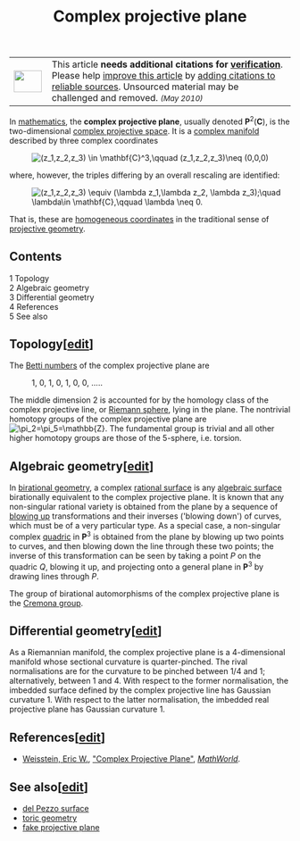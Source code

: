﻿---
lastrevid: 638101834
pageid: 737155
canonicalurl: http://en.wikipedia.org/wiki/Complex_projective_plane
title: Complex projective plane
editurl: http://en.wikipedia.org/w/index.php?title=Complex_projective_plane&action=edit
length: 2784
contentmodel: wikitext
pagelanguage: en
touched: 2015-01-31T22:31:41Z
ns: 0
fullurl: http://en.wikipedia.org/wiki/Complex_projective_plane
---

<table class="metadata plainlinks ambox ambox-content ambox-Refimprove" role="presentation"><tr><td class="mbox-image"><div style="width:52px"><a href="/wiki/File:Question_book-new.svg" class="image"><img alt="" src="//upload.wikimedia.org/wikipedia/en/thumb/9/99/Question_book-new.svg/50px-Question_book-new.svg.png" width="50" height="39" srcset="//upload.wikimedia.org/wikipedia/en/thumb/9/99/Question_book-new.svg/75px-Question_book-new.svg.png 1.5x, //upload.wikimedia.org/wikipedia/en/thumb/9/99/Question_book-new.svg/100px-Question_book-new.svg.png 2x" data-file-width="262" data-file-height="204" /></a></div></td><td class="mbox-text"><span class="mbox-text-span">This article <b>needs additional citations for <a href="/wiki/Wikipedia:Verifiability" title="Wikipedia:Verifiability">verification</a></b>.<span class="hide-when-compact"> Please help <a class="external text" href="//en.wikipedia.org/w/index.php?title=Complex_projective_plane&amp;action=edit">improve this article</a> by <a href="/wiki/Help:Introduction_to_referencing/1" title="Help:Introduction to referencing/1">adding citations to reliable sources</a>. Unsourced material may be challenged and removed.</span>  <small><i>(May 2010)</i></small><span class="hide-when-compact"></span></span></td></tr></table>
<p>In <a href="/wiki/Mathematics" title="Mathematics">mathematics</a>, the <b>complex projective plane</b>, usually denoted <b>P</b><sup>2</sup>(<b>C</b>), is the two-dimensional <a href="/wiki/Complex_projective_space" title="Complex projective space">complex projective space</a>. It is a <a href="/wiki/Complex_manifold" title="Complex manifold">complex manifold</a> described by three complex coordinates
</p>
<dl><dd><img class="mwe-math-fallback-image-inline tex" alt="(z_1,z_2,z_3) \in \mathbf{C}^3,\qquad (z_1,z_2,z_3)\neq (0,0,0)" src="//upload.wikimedia.org/math/8/3/d/83d4a06f63bd7f4ec715262790161a40.png" /></dd></dl>
<p>where, however, the triples differing by an overall rescaling are identified:
</p>
<dl><dd><img class="mwe-math-fallback-image-inline tex" alt="(z_1,z_2,z_3) \equiv (\lambda z_1,\lambda z_2, \lambda z_3);\quad \lambda\in \mathbf{C},\qquad \lambda \neq 0." src="//upload.wikimedia.org/math/0/c/4/0c43c561370a3db85ad255f85c85d241.png" /></dd></dl>
<p>That is, these are <a href="/wiki/Homogeneous_coordinates" title="Homogeneous coordinates">homogeneous coordinates</a> in the traditional sense of <a href="/wiki/Projective_geometry" title="Projective geometry">projective geometry</a>.
</p>
<div id="toc" class="toc"><div id="toctitle"><h2>Contents</h2></div>
<ul>
<li class="toclevel-1 tocsection-1"><a href="#Topology"><span class="tocnumber">1</span> <span class="toctext">Topology</span></a></li>
<li class="toclevel-1 tocsection-2"><a href="#Algebraic_geometry"><span class="tocnumber">2</span> <span class="toctext">Algebraic geometry</span></a></li>
<li class="toclevel-1 tocsection-3"><a href="#Differential_geometry"><span class="tocnumber">3</span> <span class="toctext">Differential geometry</span></a></li>
<li class="toclevel-1 tocsection-4"><a href="#References"><span class="tocnumber">4</span> <span class="toctext">References</span></a></li>
<li class="toclevel-1 tocsection-5"><a href="#See_also"><span class="tocnumber">5</span> <span class="toctext">See also</span></a></li>
</ul>
</div>

<h2><span class="mw-headline" id="Topology">Topology</span><span class="mw-editsection"><span class="mw-editsection-bracket">[</span><a href="/w/index.php?title=Complex_projective_plane&amp;action=edit&amp;section=1" title="Edit section: Topology">edit</a><span class="mw-editsection-bracket">]</span></span></h2>
<p>The <a href="/wiki/Betti_number" title="Betti number">Betti numbers</a> of the complex projective plane are
</p>
<dl><dd>1, 0, 1, 0, 1, 0, 0, .....</dd></dl>
<p>The middle dimension 2 is accounted for by the homology class of the complex projective line, or <a href="/wiki/Riemann_sphere" title="Riemann sphere">Riemann sphere</a>, lying in the plane.  The nontrivial homotopy groups of the complex projective plane are <img class="mwe-math-fallback-image-inline tex" alt="\pi_2=\pi_5=\mathbb{Z}" src="//upload.wikimedia.org/math/7/7/b/77b4152fd03e56f496826ee1838144e0.png" />.  The fundamental group is trivial and all other higher homotopy groups are those of the 5-sphere, i.e. torsion.
</p>
<h2><span class="mw-headline" id="Algebraic_geometry">Algebraic geometry</span><span class="mw-editsection"><span class="mw-editsection-bracket">[</span><a href="/w/index.php?title=Complex_projective_plane&amp;action=edit&amp;section=2" title="Edit section: Algebraic geometry">edit</a><span class="mw-editsection-bracket">]</span></span></h2>
<p>In <a href="/wiki/Birational_geometry" title="Birational geometry">birational geometry</a>, a complex <a href="/wiki/Rational_surface" title="Rational surface">rational surface</a> is any <a href="/wiki/Algebraic_surface" title="Algebraic surface">algebraic surface</a> birationally equivalent to the complex projective plane. It is known that any non-singular rational variety is obtained from the plane by a sequence of <a href="/wiki/Blowing_up" title="Blowing up">blowing up</a> transformations and their inverses ('blowing down') of curves, which must be of a very particular type. As a special case, a non-singular complex <a href="/wiki/Quadric" title="Quadric">quadric</a> in <b>P</b><sup>3</sup> is obtained from the plane by blowing up two points to curves, and then blowing down the line through these two points; the inverse of this transformation can be seen by taking a point <i>P</i> on the quadric <i>Q</i>, blowing it up,  and projecting onto a general plane in <b>P</b><sup>3</sup> by drawing lines through <i>P</i>.
</p><p>The group of birational automorphisms of the complex projective plane is the <a href="/wiki/Cremona_group" title="Cremona group">Cremona group</a>.
</p>
<h2><span class="mw-headline" id="Differential_geometry">Differential geometry</span><span class="mw-editsection"><span class="mw-editsection-bracket">[</span><a href="/w/index.php?title=Complex_projective_plane&amp;action=edit&amp;section=3" title="Edit section: Differential geometry">edit</a><span class="mw-editsection-bracket">]</span></span></h2>
<p>As a Riemannian manifold, the complex projective plane is a 4-dimensional manifold whose sectional curvature is quarter-pinched.  The rival normalisations are for the curvature to be pinched between 1/4 and 1; alternatively, between 1 and 4.  With respect to the former normalisation, the imbedded surface defined by the complex projective line has Gaussian curvature 1.  With respect to the latter normalisation, the imbedded real projective plane has Gaussian curvature 1.
</p>
<h2><span class="mw-headline" id="References">References</span><span class="mw-editsection"><span class="mw-editsection-bracket">[</span><a href="/w/index.php?title=Complex_projective_plane&amp;action=edit&amp;section=4" title="Edit section: References">edit</a><span class="mw-editsection-bracket">]</span></span></h2>
<ul><li><span class="citation mathworld" id="Reference-Mathworld-Complex_Projective_Plane"><a href="/wiki/Eric_W._Weisstein" title="Eric W. Weisstein">Weisstein, Eric W.</a>, <a rel="nofollow" class="external text" href="http://mathworld.wolfram.com/ComplexProjectivePlane.html">"Complex Projective Plane"</a>, <i><a href="/wiki/MathWorld" title="MathWorld">MathWorld</a></i>.</span></li></ul>
<h2><span class="mw-headline" id="See_also">See also</span><span class="mw-editsection"><span class="mw-editsection-bracket">[</span><a href="/w/index.php?title=Complex_projective_plane&amp;action=edit&amp;section=5" title="Edit section: See also">edit</a><span class="mw-editsection-bracket">]</span></span></h2>
<ul><li><a href="/wiki/Del_Pezzo_surface" title="Del Pezzo surface">del Pezzo surface</a></li>
<li><a href="/wiki/Toric_geometry" title="Toric geometry" class="mw-redirect">toric geometry</a></li>
<li><a href="/wiki/Fake_projective_plane" title="Fake projective plane">fake projective plane</a></li></ul>

